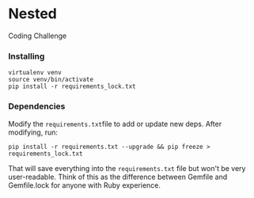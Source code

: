 # Nested
Coding Challenge

### Installing

```
virtualenv venv
source venv/bin/activate
pip install -r requirements_lock.txt
```

### Dependencies
Modify the `requirements.txt`file to add or update new deps.
After modifying, run:

```
pip install -r requirements.txt --upgrade && pip freeze > requirements_lock.txt
```

That will save everything into the `requirements.txt` file but won't be very
user-readable. Think of this as the difference between Gemfile and Gemfile.lock
for anyone with Ruby experience.
